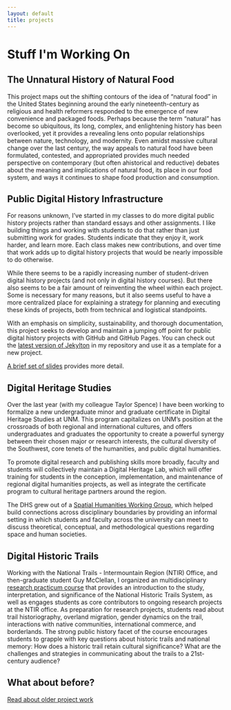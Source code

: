 ```yaml
---
layout: default
title: projects
---
```


# Stuff I'm Working On

## The Unnatural History of Natural Food
This project maps out the shifting contours of the idea of “natural food” in the United States beginning around the early nineteenth-century as religious and health reformers responded to the emergence of new convenience and packaged foods. Perhaps because the term “natural” has become so ubiquitous, its long, complex, and enlightening history has been overlooked, yet it provides a revealing lens onto popular relationships between nature, technology, and modernity. Even amidst massive cultural change over the last century, the way appeals to natural food have been formulated, contested, and appropriated provides much needed perspective on contemporary (but often ahistorical and reductive) debates about the meaning and implications of natural food, its place in our food system, and ways it continues to shape food production and consumption.


## Public Digital History Infrastructure
For reasons unknown, I’ve started in my classes to do more digital public history projects rather than standard essays and other assignments. I like building things and working with students to do that rather than just submitting work for grades. Students indicate that they enjoy it, work harder, and learn more. Each class makes new contributions, and over time that work adds up to digital history projects that would be nearly impossible to do otherwise.

While there seems to be a rapidly increasing number of student-driven digital history projects (and not only in digital history courses). But there also seems to be a fair amount of reinventing the wheel within each project. Some is necessary for many reasons, but it also seems useful to have a more centralized place for explaining a strategy for planning and executing these kinds of projects, both from technical and logistical standpoints.

With an emphasis on simplicity, sustainability, and thorough documentation, this project seeks to develop and maintain a jumping off point for public digital history projects with GitHub and GitHub Pages. You can check out the [latest version of Jekylton](https://github.com/fredgibbs/jekylton) in my repository and use it as a template for a new project.

[A brief set of slides](http://fredgibbs.net/presentations/ghi/) provides more detail.


## Digital Heritage Studies
Over the last year (with my colleague Taylor Spence) I have been working to formalize a new undergraduate minor and graduate certificate in Digital Heritage Studies at UNM. This program capitalizes on UNM’s position at the crossroads of both regional and international cultures, and offers undergraduates and graduates the opportunity to create a powerful synergy between their chosen major or research interests, the cultural diversity of the Southwest, core tenets of the humanities, and public digital humanities.

To promote digital research and publishing skills more broadly, faculty and students will collectively maintain a Digital Heritage Lab, which will offer training for students in the conception, implementation, and maintenance of regional digital humanities projects, as well as integrate the certificate program to cultural heritage partners around the region.

The DHS grew out of a [Spatial Humanities Working Group](http://spatialhumanities.unm.edu), which helped build connections across disciplinary boundaries by providing an informal setting in which students and faculty across the university can meet to discuss theoretical, conceptual, and methodological questions regarding space and human societies.


## Digital Historic Trails
Working with the National Trails - Intermountain Region (NTIR) Office, and then-graduate student Guy McClellan, I organized an multidisciplinary [research practicum course](http://fredgibbs.net/courses/trails/) that provides an introduction to the study, interpretation, and significance of the National Historic Trails System, as well as engages students as core contributors to ongoing research projects at the NTIR office. As preparation for research projects, students read about trail historiography, overland migration, gender dynamics on the trail, interactions with native communities, international commerce, and borderlands. The strong public history facet of the course encourages students to grapple with key questions about historic trails and national memory: How does a historic trail retain cultural significance? What are the challenges and strategies in communicating about the trails to a 21st-century audience?

## What about before?
[Read about older project work <i class="fas fa-arrow-circle-right"></i>](old-work)
